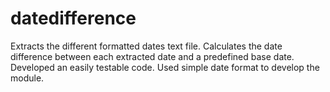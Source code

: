 # datedifference
Extracts the different formatted dates text file. 
Calculates the date difference between each extracted date and a predefined base date. 
Developed an easily testable code.
Used simple date format to develop the module.
